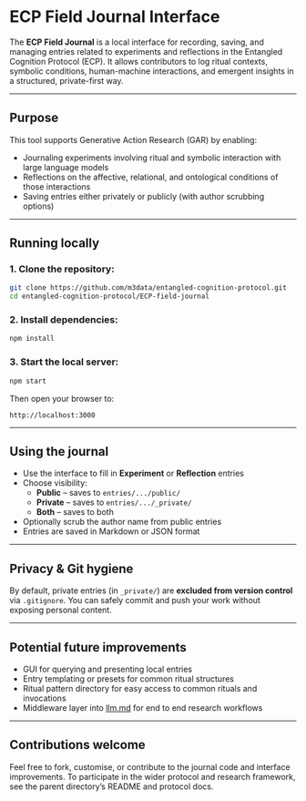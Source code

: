 


# ECP Field Journal Interface

The **ECP Field Journal** is a local interface for recording, saving, and managing entries related to experiments and reflections in the Entangled Cognition Protocol (ECP). It allows contributors to log ritual contexts, symbolic conditions, human-machine interactions, and emergent insights in a structured, private-first way.

---

## Purpose

This tool supports Generative Action Research (GAR) by enabling:
- Journaling experiments involving ritual and symbolic interaction with large language models
- Reflections on the affective, relational, and ontological conditions of those interactions
- Saving entries either privately or publicly (with author scrubbing options)

---

## Running locally

### 1. Clone the repository:
```bash
git clone https://github.com/m3data/entangled-cognition-protocol.git
cd entangled-cognition-protocol/ECP-field-journal
```

### 2. Install dependencies:
```bash
npm install
```

### 3. Start the local server:
```bash
npm start
```

Then open your browser to:
```
http://localhost:3000
```

---

## Using the journal

- Use the interface to fill in **Experiment** or **Reflection** entries
- Choose visibility:
  - **Public** – saves to `entries/.../public/`
  - **Private** – saves to `entries/.../_private/`
  - **Both** – saves to both
- Optionally scrub the author name from public entries
- Entries are saved in Markdown or JSON format

---

## Privacy & Git hygiene

By default, private entries (in `_private/`) are **excluded from version control** via `.gitignore`. You can safely commit and push your work without exposing personal content.

---

## Potential future improvements

- GUI for querying and presenting local entries
- Entry templating or presets for common ritual structures
- Ritual pattern directory for easy access to common rituals and invocations
- Middleware layer into [llm.md](https://llm.md) for end to end research workflows

---

## Contributions welcome

Feel free to fork, customise, or contribute to the journal code and interface improvements. To participate in the wider protocol and research framework, see the parent directory’s README and protocol docs.